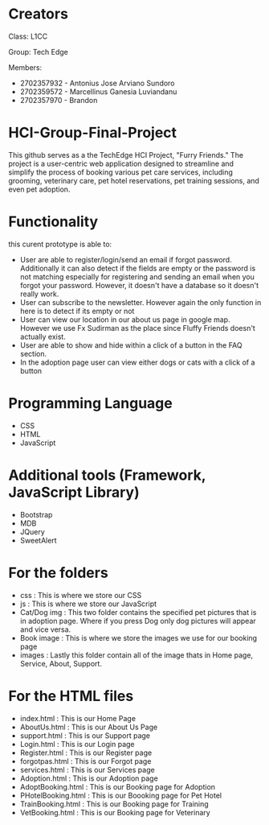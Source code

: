 # Creators
Class: L1CC

Group: Tech Edge

Members:
- 2702357932 - Antonius Jose Arviano Sundoro
- 2702359572 - Marcellinus Ganesia Luviandanu
- 2702357970 - Brandon

# HCI-Group-Final-Project
 This github serves as a the TechEdge HCI Project, "Furry Friends." The project is a user-centric web application designed to streamline and simplify the process of booking various pet care services, including grooming, veterinary care, pet hotel reservations, pet training sessions, and even pet adoption.

# Functionality
this curent prototype is able to:
- User are able to register/login/send an email if forgot password. Additionally it can also detect if the fields are empty or the password is not matching especially for registering and sending an email when you forgot your password. However, it doesn't have a database so it doesn't really work.
- User can subscribe to the newsletter. However again the only function in here is to detect if its empty or not
- User can view our location in our about us page in google map. However we use Fx Sudirman as the place since Fluffy Friends doesn't actually exist.
- User are able to show and hide within a click of a button in the FAQ section.
- In the adoption page user can view either dogs or cats with a click of a button


# Programming Language
- CSS
- HTML
- JavaScript

# Additional tools (Framework, JavaScript Library)
- Bootstrap
- MDB
- JQuery
- SweetAlert

# For the folders
- css : This is where we store our CSS
- js : This is where we store our JavaScript
- Cat/Dog img : This two folder contains the specified pet pictures that is in adoption page. Where if you press Dog only dog pictures will appear and vice versa.
- Book image : This is where we store the images we use for our booking page
- images : Lastly this folder contain all of the image thats in Home page, Service, About, Support.

# For the HTML files
- index.html : This is our Home Page
- AboutUs.html : This is our About Us Page
- support.html : This is our Support page
- Login.html : This is our Login page
- Register.html : This is our Register page
- forgotpas.html : This is our Forgot page
- services.html : This is our Services page
- Adoption.html : This is our Adoption page
- AdoptBooking.html : This is our Booking page for Adoption
- PHotelBooking.html : This is our Boooking page for Pet Hotel
- TrainBooking.html : This is our Booking page for Training
- VetBooking.html : This is our Booking page for Veterinary

